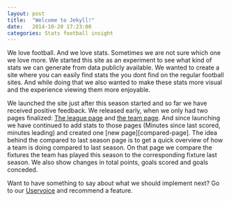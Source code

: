 ```yaml
---
layout: post
title:  "Welcome to Jekyll!"
date:   2014-10-20 17:23:00
categories: Stats football insight
---
```


We love football. And we love stats. Sometimes we are not sure which one we love more. We started this site as an experiment to see what kind of stats we
can generate from data publicly available. We wanted to create a site where you can easily find stats the you dont find on the regular football sites.
And while doing that we also wanted to make these stats more visual and the experience viewing them more enjoyable.

We launched the site just after this season started and so far we have received positive feedback. We released early, when we only had two pages finalized:
[The league page][league-page] and [the team page][team-page]. And since launching we have continued to add stats to those pages (Minutes since last scored, minutes leading)
and created one [new page][compared-page]. The idea behind the compared to last season page is to get a quick overview of how a team is doing compared to last season.
On that page we compare the fixtures the team has played this season to the corresponding fixture last season. We also show changes in total points, goals scored and goals conceded.

Want to have something to say about what we should implement next? Go to our [Uservoice][uv-page] and recommend a feature.

[league-page]: https://plstats.com
[team-page]:   http://plstats.com/#/Team/Liverpool
[compare-page]: http://plstats.com/#/ComparedToLastSeason/Chelsea
[uv-page]: plstats.uservoice.com